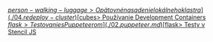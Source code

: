 [$person-walking-luggage> Opätovné nasadenie lokálneho klastra](./04.redeploy-cluster)  
[$cubes> Používanie Development Containers](./01.development-containers.md)  
[$flask> Testovanie s Puppeteerom](./02.puppeteer.md)  
[$flask> Testy v Stencil JS](./03.testing-stencil.md)
